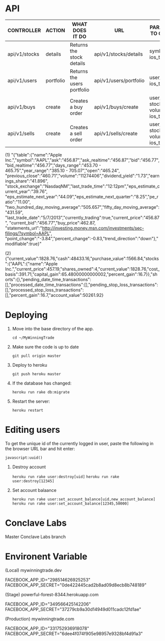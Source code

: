 API
===
|    CONTROLLER            |      ACTION       |   WHAT DOES IT DO                                         |          URL                                  |                       PARAMS TO GIVE                                                                            |  JSON/Text Responses                                |
| ------------------------ | ----------------- | --------------------------------------------------------- | --------------------------------------------- | --------------------------------------------------------------------------------------------------------------- | --------------------------------------------------- |
|  api/v1/stocks           |  details          |  Returns the stock details                                |  api/v1/stocks/details                        |   symbol, ios_token                                                                                             |      Returns stock details See (1)                  |
|  api/v1/users            |  portfolio        |  Returns the users portfolio                              |  api/v1/users/portfolio                       |   user_id, ios_token                                                                                            |      Returns user's portfolio See (2)               |
|  api/v1/buys            |  create            |  Creates a buy order                                      |  api/v1/buys/create                           |   user_id, stock_id, volume, ios_token                                                                             |      Returns the buy order                          |
|  api/v1/sells            |  create            |  Creates a sell order                                    |  api/v1/sells/create                          |   user_id, stock_id, volume, ios_token                                                                            |      Returns the sell order                          |



(1) "{"table":{"name":"Apple Inc.","symbol":"AAPL","ask":"456.87","ask_realtime":"456.87","bid":"456.77",
"bid_realtime":"456.77","days_range":"453.70 - 465.75","year_range":"385.10 - 705.07","open":"465.24",
"previous_close":"460.71","volume":"11274406","dividend_yield":"1.73","earnings_share":"41.896",
"stock_exchange":"NasdaqNM","last_trade_time":"12:12pm","eps_estimate_current_year":"39.76",
"eps_estimate_next_year":"44.09","eps_estimate_next_quarter":"8.25","pe_ratio":"11.00",
"two_hundred_day_moving_average":"505.657","fifty_day_moving_average":"431.59",
"last_trade_date":"5/7/2013","currently_trading":true,"current_price":"456.87",
"current_bid":"456.77","buy_price":462.87,
"statements_url":"http://investing.money.msn.com/investments/sec-filings/?symbol=AAPL",
"point_change":"-3.84","percent_change":-0.83,"trend_direction":"down"},"modifiable":true}"


(2) {"current_value":1828.76,"cash":48433.16,"purchase_value":1566.84,"stocks":{"AAPL":{"name":"Apple Inc.","current_price":457.19,"shares_owned":4,"current_value":1828.76,"cost_basis":391.71,"capital_gain":65.48000000000002,"percent_gain":16.7}},"shorts":{},"pending_date_time_transactions":[],"processed_date_time_transactions":[],"pending_stop_loss_transactions":[],"processed_stop_loss_transactions":[],"percent_gain":16.7,"account_value":50261.92}



Deploying
===

1. Move into the base directory of the app.

    `cd ~/MyWinningTrade`

2. Make sure the code is up to date

    `git pull origin master`

3. Deploy to heroku

    `git push heroku master`

4. If the database has changed:

    `heroku run rake db:migrate`

5. Restart the server:

    `heroku restart`


Editing users
===

To get the unique id of the currently logged in user, paste the following in the browser URL bar and hit enter:

    javascript:uuid()

1. Destroy account

    `heroku run rake user:destroy[uid]`
    `heroku run rake user:destroy[12345]`

2. Set account balaance

    `heroku run rake user:set_account_balance[uid,new_account_balance]`
    `heroku run rake user:set_account_balance[12345,50000]`

Conclave Labs
===

Master Conclave Labs branch


Environent Variable
===

(Local) mywinningtrade.dev

FACEBOOK_APP_ID="298514626925253"
FACEBOOK_APP_SECRET="0de422445cad2b8ad09d8ecb8b748189"

(Stage) powerful-forest-8344.herokuapp.com     

FACEBOOK_APP_ID="349566425142206"
FACEBOOK_APP_SECRET="37279cb9a30d14949d011cadc12fd1ae"

(Production) mywinningtrade.com

FACEBOOK_APP_ID="331752936918078"
FACEBOOK_APP_SECRET="6dee4f074f905e98957e9328bf4d91a3"
